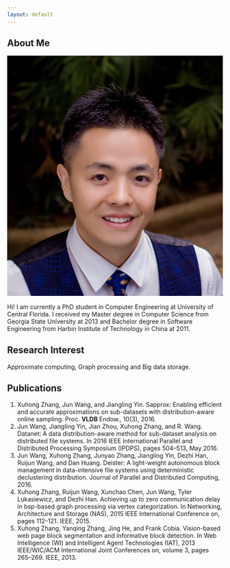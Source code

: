 ```yaml
---
layout: default
---
```


## About Me

<img class="profile-picture" src="xuhong.jpg">

Hi! I am currently a PhD student in Computer Engineering at University of Central Florida. I received my Master degree in Computer Science from Georgia State University at 2013  and Bachelor degree in Software Engineering from Harbin Institute of Technology in China at 2011.

## Research Interest

Approximate computing, Graph processing and Big data storage.

## Publications

1. Xuhong Zhang, Jun Wang, and Jiangling Yin. Sapprox: Enabling efficient and accurate approximations on sub-datasets with distribution-aware online sampling. Proc. **VLDB** Endow., 10(3), 2016.
2. Jun Wang, Jiangling Yin, Jian Zhou, Xuhong Zhang, and R. Wang. Datanet: A data distribution-aware method for sub-dataset analysis on distributed file systems. In 2016 IEEE International Parallel and Distributed Processing Symposium (IPDPS), pages 504–513, May 2016.
3. Jun Wang, Xuhong Zhang, Junyao Zhang, Jiangling Yin, Dezhi Han, Ruijun Wang, and Dan Huang. Deister: A light-weight autonomous block management in data-intensive file systems using deterministic declustering distribution. Journal of Parallel and Distributed Computing, 2016.
4. Xuhong Zhang, Ruijun Wang, Xunchao Chen, Jun Wang, Tyler Lukasiewicz, and Dezhi Han. Achieving up to zero communication delay in bsp-based graph processing via vertex categorization. In Networking, Architecture and Storage (NAS), 2015 IEEE International Conference on, pages 112–121. IEEE, 2015.
5. Xuhong Zhang, Yanqing Zhang, Jing He, and Frank Cobia. Vision-based web page block segmentation and informative block detection. In Web Intelligence (WI) and Intelligent Agent Technologies (IAT), 2013 IEEE/WIC/ACM International Joint Conferences on, volume 3, pages 265–269. IEEE, 2013.
